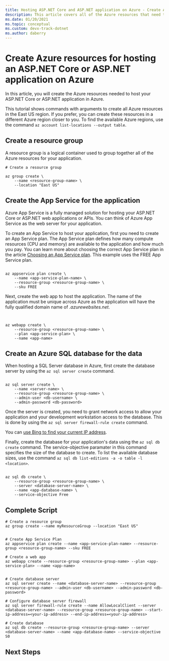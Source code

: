 ```yaml
---
title: Hosting ASP.NET Core and ASP.NET application on Azure - Create Azure resources
description: This article covers all of the Azure resources that need to be created in Azure to host a typical ASP.NET Core or ASP.NET web application or API
ms.date: 01/20/2021
ms.topic: conceptual
ms.custom: devx-track-dotnet
ms.author: daberry
---
```


# Create Azure resources for hosting an ASP.NET Core or ASP.NET application on Azure

In this article, you will create the Azure resources needed to host your ASP.NET Core or ASP.NET application in Azure.

This tutorial shows commands with arguments to create all Azure resources in the East US region.  If you prefer, you can create these resources in a different Azure region closer to you.  To find the available Azure regions, use the command `az account list-locations --output table`.

## Create a resource group

A resource group is a logical container used to group together all of the Azure resources for your application.  

```azurecli
# Create a resource group

az group create \
    --name <resource-group-name> \
    --location "East US"

```

## Create the App Service for the application

Azure App Service is a fully managed solution for hosting your ASP.NET Core or ASP.NET web applications or APIs.  You can think of Azure App Service as the web server for your application.

To create an App Service to host your application, first you need to create an App Service plan.  The App Service plan defines how many compute resources (CPU and memory) are available to the application and how much you pay.  You can learn more about choosing the correct App Service plan in the article [Choosing an App Service plan](..\choosing-app-service-plan.md).  This example uses the FREE App Service plan.

```azurecli

az appservice plan create \
    --name <app-service-plan-name> \
    --resource-group <resource-group-name> \
    --sku FREE

```

Next, create the web app to host the application.  The name of the application must be unique across Azure as the application will have the fully qualified domain name of _<app-name>.azurewebsites.net_.

```azurecli


az webapp create \
    --resource-group <resource-group-name> \
    --plan <app-service-plan> \
    --name <app-name>

```

## Create an Azure SQL database for the data

When hosting a SQL Server database in Azure, first create the database server by using the `az sql server create` command.

```azurecli

az sql server create \
    --name <server-name> \
    --resource-group <resource-group-name> \
    --admin-user <db-username> \
    --admin-password <db-password>

```

Once the server is created, you need to grant network access to allow your application and your development workstation access to the database.  This is done by using the `az sql server firewall-rule create` command.

You can [use Bing to find your current IP address](https://www.bing.com/search?&q=my+ip+address).



Finally, create the database for your application's data using the `az sql db create` command.  The service-objective paramater in this command specifies the size of the database to create.  To list the available database sizes, use the command `az sql db list-editions -a -o table -l <location>`.

```azurecli

az sql db create \
    --resource-group <resource-group-name> \
    --server <database-server-name> \
    --name <app-database-name> \
    --service-objective Free

```

## Complete Script

```azurecli
# Create a resource group
az group create --name myResourceGroup --location "East US"


# Create App Service Plan
az appservice plan create --name <app-service-plan-name> --resource-group <resource-group-name> --sku FREE

# Create a web app
az webapp create --resource-group <resource-group-name> --plan <app-service-plan> --name <app-name>


# Create database server
az sql server create --name <database-server-name> --resource-group <resource-group-name> --admin-user <db-username> --admin-password <db-password>

# Configure database server firewall
az sql server firewall-rule create --name AllowLocalClient --server <database-server-name> --resource-group <resource-group-name> --start-ip-address=<your-ip-address> --end-ip-address=<your-ip-address>

# Create database
az sql db create --resource-group <resource-group-name> --server <database-server-name> --name <app-database-name> --service-objective S0

```

## Next Steps
